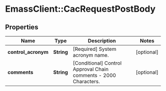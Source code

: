 # EmassClient::CacRequestPostBody

## Properties
Name | Type | Description | Notes
------------ | ------------- | ------------- | -------------
**control_acronym** | **String** | [Required] System acronym name. | [optional] 
**comments** | **String** | [Conditional] Control Approval Chain comments - 2000 Characters. | [optional] 

